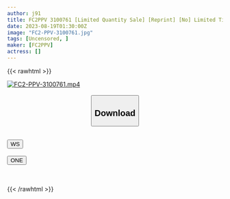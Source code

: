 ```yaml
---
author: j91
title: FC2PPV 3100761 [Limited Quantity Sale] [Reprint] [No] Limited Time! Very Popular! Current ○ Female ○ Student Super Slender Beauty **! Let’s Make A Swimsuit After School And Make A Large Amount Of Facial Cumshots For The First Time In Our Life!
date: 2023-08-19T01:30:00Z
image: "FC2-PPV-3100761.jpg"
tags: [Uncensored, ]
maker: [FC2PPV]
actress: []
---
```



{{< rawhtml >}}

<div class="video" data-videoid="jptvzr4b8vhc">
    <a href="javascript:;">
        <img src="https://my.j91.asia/posts/FC2-PPV-3100761/FC2-PPV-3100761.jpg" width="WIDTH" height="HEIGHT" alt="FC2-PPV-3100761.mp4" loading="lazy">
    </a>
</div>

<script type="text/javascript" src="https://j91.asia/asset/on-demand-ws.js"></script>

<br>
  <link rel="stylesheet" href="https://j91.asia/asset/bs5.css">
  
  <center>
  <button class="btn btn-primary" type="button" data-bs-toggle="collapse" data-bs-target=".multi-collapse" aria-expanded="false" aria-controls="multiCollapseExample1 multiCollapseExample2"><h2>Download</h2></button></center>
</p>
<div class="row">
  <div class="col">
    <div class="collapse multi-collapse" id="multiCollapseExample1">
      <div class="card card-body">
	      	      <br>
<div class="buttons">  
<a href="https://wolfstream.tv/jptvzr4b8vhc"><button class="btn-hover color-3"><i class="fa fa-download"></i> WS</button></a></div>
    </div>
  </div>
</div>
  <div class="col">
    <div class="collapse multi-collapse" id="multiCollapseExample2">
      <div class="card card-body">
	      <br>
<div class="buttons">
    <a href="https://oneupload.to/6npdihfa5doc"><button class="btn-hover color-9"><i class="fa fa-download"></i> ONE</button></a></div>
<br><br>
      </div>
    </div>
  </div>
</div>

{{< /rawhtml >}}
